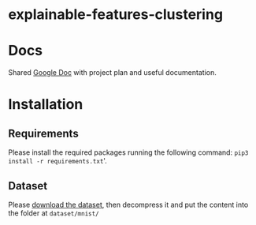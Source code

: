 # explainable-features-clustering

# Docs

Shared [Google Doc](https://docs.google.com/document/d/1JDl71SVFkd7QJY9abXCW6anuliUIPA8dZlmCVAU9ml4/edit?usp=sharing)
with project plan and useful documentation.

# Installation

## Requirements

Please install the required packages running the following command: `pip3 install -r requirements.txt`'.

## Dataset

Please [download the dataset](https://digitalstrategyinnovation-my.sharepoint.com/:u:/g/personal/matteo_rizzo_digitalstrategyinnovation_it/ERvwios_89tAgvY7C0sMx9gB5vqBG7SkUDUue7Ve7ZGkwg?e=fAepdX&isSPOFile=1),
then decompress it and put the content into the folder at `dataset/mnist/`